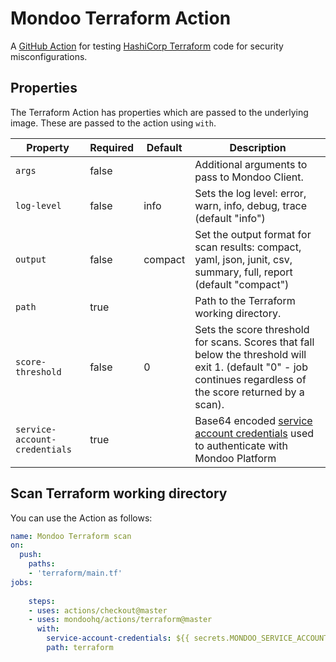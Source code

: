 # Mondoo Terraform Action

A [GitHub Action](https://github.com/features/actions) for testing [HashiCorp Terraform](https://terraform.io) code for security misconfigurations. 

## Properties

The Terraform Action has properties which are passed to the underlying image. These are passed to the action using `with`.

| Property                      | Required | Default | Description |
|-------------------------------|----------|---------|-------------|
| `args`                        | false    |         | Additional arguments to pass to Mondoo Client. |
| `log-level`                   | false    | info    | Sets the log level: error, warn, info, debug, trace (default "info") |
| `output`                      | false    | compact | Set the output format for scan results: compact, yaml, json, junit, csv, summary, full, report (default "compact") |
| `path`                        | true     |         | Path to the Terraform working directory. |
| `score-threshold`             | false    | 0       | Sets the score threshold for scans. Scores that fall below the threshold will exit 1. (default "0" - job continues regardless of the score returned by a scan).|
| `service-account-credentials` | true     |         | Base64 encoded [service account credentials](https://mondoo.com/docs/platform/service_accounts/#creating-service-accounts) used to authenticate with Mondoo Platform |

## Scan Terraform working directory

You can use the Action as follows:

```yaml
name: Mondoo Terraform scan
on:
  push:
    paths:
    - 'terraform/main.tf'
jobs:
  
    steps:
    - uses: actions/checkout@master
    - uses: mondoohq/actions/terraform@master
      with:
        service-account-credentials: ${{ secrets.MONDOO_SERVICE_ACCOUNT }}
        path: terraform
```
